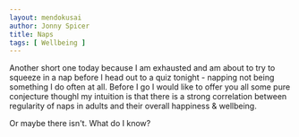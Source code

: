 ```yaml
---
layout: mendokusai
author: Jonny Spicer
title: Naps
tags: [ Wellbeing ]
---
```

Another short one today because I am exhausted and am about to try to squeeze in a nap before I head out to a quiz tonight - napping not being something I do often at all. Before I go
I would like to offer you all some pure conjecture thoughl my intuition is that there is a strong correlation between regularity of naps in adults and their overall happiness &
wellbeing.

Or maybe there isn't. What do I know?
